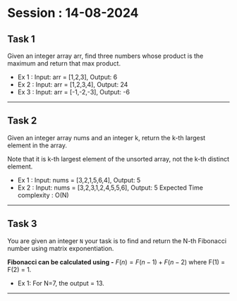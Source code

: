 # Session : 14-08-2024

## Task 1

Given an integer array arr, find three numbers whose product is the maximum and return that max product.

* Ex 1 : Input: arr = [1,2,3], Output: 6 
* Ex 2 : Input: arr = [1,2,3,4], Output: 24
* Ex 3 : Input: arr = [-1,-2,-3], Output: -6
---
## Task 2

Given an integer array nums and an integer k, return the k-th largest element in the array.

Note that it is k-th largest element of the unsorted array, not the k-th distinct element.

* Ex 1 : Input: nums = [3,2,1,5,6,4], Output: 5
* Ex 2 : Input: nums = [3,2,3,1,2,4,5,5,6], Output: 5
Expected Time complexity : O(N)

---
## Task 3

You are given an integer `N` your task is to find and return the N-th Fibonacci number using matrix exponentiation.

**Fibonacci can be calculated using -** $F(n) = F(n-1) + F(n-2)$ where F(1) = F(2) = 1.

* Ex 1: For N=7, the output = 13.
---